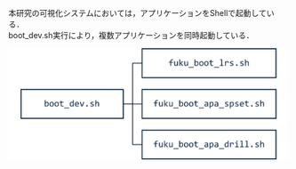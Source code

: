 本研究の可視化システムにおいては，アプリケーションをShellで起動している．  
boot_dev.sh実行により，複数アプリケーションを同時起動している．

![shell](image/boot_dev.png)

